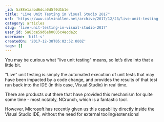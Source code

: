 ```yaml
---
_id: 5a88e1aabd6dca0d5f0d1b1e
title: "Live Unit Testing in Visual Studio 2017"
url: 'https://www.calvinallen.net/archive/2017/12/23/live-unit-testing-in-visual-studio-2017/'
category: articles
slug: 'live-unit-testing-in-visual-studio-2017'
user_id: 5a83ce59d6eb0005c4ecda2c
username: 'bill-s'
createdOn: '2017-12-30T05:02:52.000Z'
tags: []
---
```


You may be curious what "live unit testing" means, so let’s dive into that a little bit.

"Live" unit testing is simply the automated execution of unit tests that may have been impacted by a code change, and provides the results of that test run back into the IDE (in this case, Visual Studio) in real time.

There are products out there that have provided this mechanism for quite some time - most notably, NCrunch, which is a fantastic tool.

However, Microsoft has recently given us this capability directly inside the Visual Studio IDE, without the need for external tooling/extensions!
